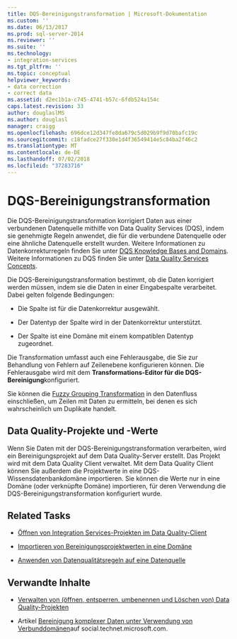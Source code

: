 ```yaml
---
title: DQS-Bereinigungstransformation | Microsoft-Dokumentation
ms.custom: ''
ms.date: 06/13/2017
ms.prod: sql-server-2014
ms.reviewer: ''
ms.suite: ''
ms.technology:
- integration-services
ms.tgt_pltfrm: ''
ms.topic: conceptual
helpviewer_keywords:
- data correction
- correct data
ms.assetid: d2ec1b1a-c745-4741-b57c-6fdb524a154c
caps.latest.revision: 33
author: douglaslMS
ms.author: douglasl
manager: craigg
ms.openlocfilehash: 696dce12d347fe8da679c5d029b9f9d78bafc19c
ms.sourcegitcommit: c18fadce27f330e1d4f36549414e5c84ba2f46c2
ms.translationtype: MT
ms.contentlocale: de-DE
ms.lasthandoff: 07/02/2018
ms.locfileid: "37283716"
---
```

# <a name="dqs-cleansing-transformation"></a>DQS-Bereinigungstransformation
  Die DQS-Bereinigungstransformation korrigiert Daten aus einer verbundenen Datenquelle mithilfe von Data Quality Services (DQS), indem sie genehmigte Regeln anwendet, die für die verbundene Datenquelle oder eine ähnliche Datenquelle erstellt wurden. Weitere Informationen zu Datenkorrekturregeln finden Sie unter [DQS Knowledge Bases and Domains](../../../data-quality-services/dqs-knowledge-bases-and-domains.md). Weitere Informationen zu DQS finden Sie unter [Data Quality Services Concepts](../../../data-quality-services/data-quality-services-concepts.md).  
  
 Die DQS-Bereinigungstransformation bestimmt, ob die Daten korrigiert werden müssen, indem sie die Daten in einer Eingabespalte verarbeitet. Dabei gelten folgende Bedingungen:  
  
-   Die Spalte ist für die Datenkorrektur ausgewählt.  
  
-   Der Datentyp der Spalte wird in der Datenkorrektur unterstützt.  
  
-   Der Spalte ist eine Domäne mit einem kompatiblen Datentyp zugeordnet.  
  
 Die Transformation umfasst auch eine Fehlerausgabe, die Sie zur Behandlung von Fehlern auf Zeilenebene konfigurieren können. Die Fehlerausgabe wird mit dem **Transformations-Editor für die DQS-Bereinigung**konfiguriert.  
  
 Sie können die [Fuzzy Grouping Transformation](fuzzy-grouping-transformation.md) in den Datenfluss einschließen, um Zeilen mit Daten zu ermitteln, bei denen es sich wahrscheinlich um Duplikate handelt.  
  
## <a name="data-quality-projects-and-values"></a>Data Quality-Projekte und -Werte  
 Wenn Sie Daten mit der DQS-Bereinigungstransformation verarbeiten, wird ein Bereinigungsprojekt auf dem Data Quality-Server erstellt. Das Projekt wird mit dem Data Quality Client verwaltet. Mit dem Data Quality Client können Sie außerdem die Projektwerte in eine DQS-Wissensdatenbankdomäne importieren. Sie können die Werte nur in eine Domäne (oder verknüpfte Domäne) importieren, für deren Verwendung die DQS-Bereinigungstransformation konfiguriert wurde.  
  
## <a name="related-tasks"></a>Related Tasks  
  
-   [Öffnen von Integration Services-Projekten im Data Quality-Client](../../../data-quality-services/open-integration-services-projects-in-data-quality-client.md)  
  
-   [Importieren von Bereinigungsprojektwerten in eine Domäne](../../../data-quality-services/import-cleansing-project-values-into-a-domain.md)  
  
-   [Anwenden von Datenqualitätsregeln auf eine Datenquelle](apply-data-quality-rules-to-data-source.md)  
  
## <a name="related-content"></a>Verwandte Inhalte  
  
-   [Verwalten von &#40;öffnen, entsperren, umbenennen und Löschen von&#41; Data Quality-Projekten](../../../data-quality-services/manage-open-unlock-rename-and-delete-a-data-quality-project.md)  
  
-   Artikel [Bereinigung komplexer Daten unter Verwendung von Verbunddomänen](http://social.technet.microsoft.com/wiki/contents/articles/13324.using-dqs-cleansing-complex-data-using-composite-domains.aspx)auf social.technet.microsoft.com.  
  
  
